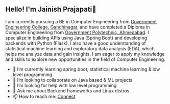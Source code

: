 ## Hello! I'm Jainish Prajapati👋

I am currently pursuing a BE in Computer Engineering from [Government Engineering College, Gandhinagar](http://gecg28.ac.in), and have completed a Diploma in Computer Engineering from [Government Polytechnic, Ahmedabad](http://gpahmedabad.ac.in). I specialize in building APIs using Java (Spring Boot) and developing backends with Python (Flask). I also have a good understanding of statistical machine learning and exploratory data analysis (EDA), which helps me analyze data and gain insights. I am eager to apply my knowledge and skills to explore new opportunities in the field of Computer Engineering.


- 🌱 I’m currently learning spring boot, statistical machine learning & low level programming
- 👯 I’m looking to collaborate on Java based & ML projects
- 🤔 I’m looking for help with low level programming
- 💬 Ask me about Backend frameworks and Linux distros
- 📫 How to reach me: [Connect](https://jainish-prajapati.me/connect/)
